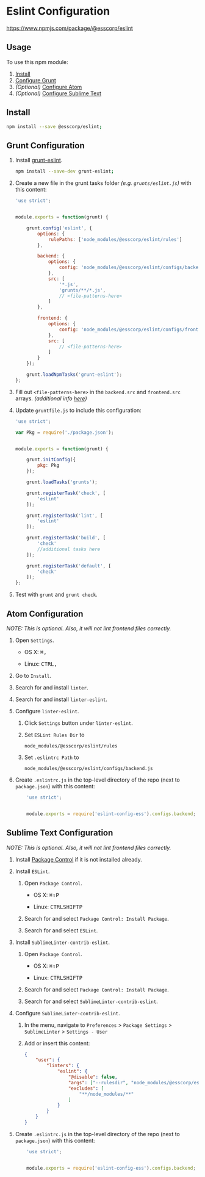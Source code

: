 # Eslint Configuration

https://www.npmjs.com/package/@esscorp/eslint

## Usage
To use this npm module:

1. [Install](#install)
2. [Configure Grunt](#grunt-configuration)
3. *(Optional)* [Configure Atom](#atom-configuration)
4. *(Optional)* [Configure Sublime Text](#sublime-text-configuration)

## Install

```bash
npm install --save @esscorp/eslint;
```

## Grunt Configuration

1. Install [grunt-eslint](https://www.npmjs.com/package/grunt-eslint).

	```bash
	npm install --save-dev grunt-eslint;
	```

2. Create a new file in the grunt tasks folder *(e.g. `grunts/eslint.js`)* with this content:

	```javascript
	'use strict';


	module.exports = function(grunt) {

		grunt.config('eslint', {
			options: {
				rulePaths: ['node_modules/@esscorp/eslint/rules']
			},

			backend: {
				options: {
					config: 'node_modules/@esscorp/eslint/configs/backend.js'
				},
				src: [
					'*.js',
					'grunts/**/*.js',
					// <file-patterns-here>
				]
			},

			frontend: {
				options: {
					config: 'node_modules/@esscorp/eslint/configs/frontend.js'
				},
				src: [
					// <file-patterns-here>
				]
			}
		});

		grunt.loadNpmTasks('grunt-eslint');
	};
	```

3. Fill out `<file-patterns-here>` in the `backend.src` and `frontend.src` arrays. *(additional info [here](http://gruntjs.com/configuring-tasks#files))*

5. Update `gruntfile.js` to include this configuration:

	```javascript
	'use strict';

	var Pkg = require('./package.json');


	module.exports = function(grunt) {

		grunt.initConfig({
			pkg: Pkg
		});

		grunt.loadTasks('grunts');

		grunt.registerTask('check', [
			'eslint'
		]);

		grunt.registerTask('lint', [
			'eslint'
		]);

		grunt.registerTask('build', [
			'check'
			//additional tasks here
		]);

		grunt.registerTask('default', [
			'check'
		]);
	};
	```

6. Test with `grunt` and `grunt check`.

## Atom Configuration

*NOTE: This is optional. Also, it will not lint frontend files correctly.*

1. Open `Settings`.

	* OS X: <kbd>⌘</kbd><kbd>,</kbd>

	* Linux: <kbd>CTRL</kbd><kbd>,</kbd>

2. Go to `Install`.

3. Search for and install `linter`.

4. Search for and install `linter-eslint`.

5. Configure `linter-eslint`.

	1. Click `Settings` button under `linter-eslint`.

	2. Set `ESLint Rules Dir` to 

		```text
		node_modules/@esscorp/eslint/rules
		```

	3. Set `.eslintrc Path` to 

		```text
		node_modules/@esscorp/eslint/configs/backend.js
		```

6. Create `.eslintrc.js` in the top-level directory of the repo (next to `package.json`) with this content:

	```javascript
		'use strict';


		module.exports = require('eslint-config-ess').configs.backend;
	```

## Sublime Text Configuration

*NOTE: This is optional. Also, it will not lint frontend files correctly.*

1. Install [Package Control](https://packagecontrol.io/installation) if it is not installed already.

2. Install `ESLint`.

	1. Open `Package Control`.

		* OS X: <kbd>⌘</kbd><kbd>⇧</kbd><kbd>P</kbd>

		* Linux: <kbd>CTRL</kbd><kbd>SHIFT</kbd><kbd>P</kbd>

	2. Search for and select `Package Control: Install Package`.

	3. Search for and select `ESLint`.

3. Install `SublimeLinter-contrib-eslint`.

	1. Open `Package Control`.

		* OS X: <kbd>⌘</kbd><kbd>⇧</kbd><kbd>P</kbd>

		* Linux: <kbd>CTRL</kbd><kbd>SHIFT</kbd><kbd>P</kbd>

	2. Search for and select `Package Control: Install Package`.

	3. Search for and select `SublimeLinter-contrib-eslint`.

4. Configure `SublimeLinter-contrib-eslint`.

	1. In the menu, navigate to `Preferences` > `Package Settings` > `SublimeLinter` > `Settings - User`

	2. Add or insert this content:

		```json
		{
		    "user": {
		        "linters": {
		            "eslint": {
		                "@disable": false,
		                "args": ["--rulesdir", "node_modules/@esscorp/eslint/rules"],
		                "excludes": [
		                    "**/node_modules/**"
		                ]
		            }
		        }
		    }
		}
		```

5. Create `.eslintrc.js` in the top-level directory of the repo (next to `package.json`) with this content:

	```javascript
		'use strict';


		module.exports = require('eslint-config-ess').configs.backend;
	```
